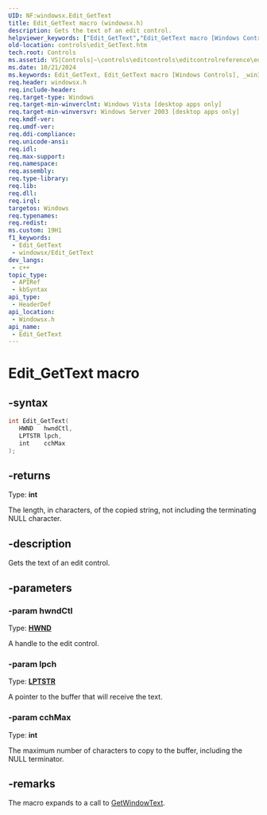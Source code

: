 ```yaml
---
UID: NF:windowsx.Edit_GetText
title: Edit_GetText macro (windowsx.h)
description: Gets the text of an edit control.
helpviewer_keywords: ["Edit_GetText","Edit_GetText macro [Windows Controls]","_win32_edit_GetText","_win32_edit_GetText_cpp","controls._win32_edit_GetText","controls.edit_GetText","windowsx/Edit_GetText"]
old-location: controls\edit_GetText.htm
tech.root: Controls
ms.assetid: VS|Controls|~\controls\editcontrols\editcontrolreference\editcontrolmacros\edit_gettext.htm
ms.date: 10/21/2024
ms.keywords: Edit_GetText, Edit_GetText macro [Windows Controls], _win32_edit_GetText, _win32_edit_GetText_cpp, controls._win32_edit_GetText, controls.edit_GetText, windowsx/Edit_GetText
req.header: windowsx.h
req.include-header: 
req.target-type: Windows
req.target-min-winverclnt: Windows Vista [desktop apps only]
req.target-min-winversvr: Windows Server 2003 [desktop apps only]
req.kmdf-ver: 
req.umdf-ver: 
req.ddi-compliance: 
req.unicode-ansi: 
req.idl: 
req.max-support: 
req.namespace: 
req.assembly: 
req.type-library: 
req.lib: 
req.dll: 
req.irql: 
targetos: Windows
req.typenames: 
req.redist: 
ms.custom: 19H1
f1_keywords:
 - Edit_GetText
 - windowsx/Edit_GetText
dev_langs:
 - c++
topic_type:
 - APIRef
 - kbSyntax
api_type:
 - HeaderDef
api_location:
 - Windowsx.h
api_name:
 - Edit_GetText
---
```


# Edit_GetText macro

## -syntax

```cpp
int Edit_GetText(
   HWND   hwndCtl,
   LPTSTR lpch,
   int    cchMax
);
```

## -returns

Type: **int**

The length, in characters, of the copied string, not including the terminating NULL character.


## -description

Gets the text of an edit control.

## -parameters

### -param hwndCtl

Type: <b><a href="/windows/desktop/WinProg/windows-data-types">HWND</a></b>

A handle to the edit control.

### -param lpch

Type: <b><a href="/windows/desktop/WinProg/windows-data-types">LPTSTR</a></b>

A pointer to the buffer that will receive the text.

### -param cchMax

Type: <b>int</b>

The maximum number of characters to copy to the buffer, including the NULL terminator.

## -remarks

The macro expands to a call to <a href="/windows/desktop/api/winuser/nf-winuser-getwindowtexta">GetWindowText</a>.
